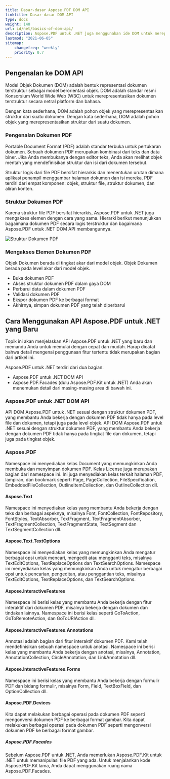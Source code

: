 ```yaml
---
title: Dasar-dasar Aspose.PDF DOM API
linktitle: Dasar-dasar DOM API
type: docs
weight: 140
url: id/net/basics-of-dom-api/
description: Aspose.PDF untuk .NET juga menggunakan ide DOM untuk merepresentasikan struktur dokumen PDF dalam bentuk objek.
lastmod: "2021-06-05"
sitemap:
    changefreq: "weekly"
    priority: 0.7
---
```


## Pengenalan ke DOM API

Model Objek Dokumen (DOM) adalah bentuk representasi dokumen terstruktur sebagai model berorientasi objek. DOM adalah standar resmi Konsorsium World Wide Web (W3C) untuk merepresentasikan dokumen terstruktur secara netral platform dan bahasa.

Dengan kata sederhana, DOM adalah pohon objek yang merepresentasikan struktur dari suatu dokumen.
Dengan kata sederhana, DOM adalah pohon objek yang merepresentasikan struktur dari suatu dokumen.

### Pengenalan Dokumen PDF

Portable Document Format (PDF) adalah standar terbuka untuk pertukaran dokumen. Sebuah dokumen PDF merupakan kombinasi dari teks dan data biner. Jika Anda membukanya dengan editor teks, Anda akan melihat objek mentah yang mendefinisikan struktur dan isi dari dokumen tersebut.

Struktur logis dari file PDF bersifat hierarkis dan menentukan urutan dimana aplikasi penampil menggambar halaman dokumen dan isi mereka. PDF terdiri dari empat komponen: objek, struktur file, struktur dokumen, dan aliran konten.

### Struktur Dokumen PDF

Karena struktur file PDF bersifat hierarkis, Aspose.PDF untuk .NET juga mengakses elemen dengan cara yang sama. Hierarki berikut menunjukkan bagaimana dokumen PDF secara logis terstruktur dan bagaimana Aspose.PDF untuk .NET DOM API membangunnya.

![Struktur Dokumen PDF](../images/structure.png)

### Mengakses Elemen Dokumen PDF

Objek Dokumen berada di tingkat akar dari model objek.
Objek Dokumen berada pada level akar dari model objek.

- Buka dokumen PDF
- Akses struktur dokumen PDF dalam gaya DOM
- Perbarui data dalam dokumen PDF
- Validasi dokumen PDF
- Ekspor dokumen PDF ke berbagai format
- Akhirnya, simpan dokumen PDF yang telah diperbarui

## Cara Menggunakan API Aspose.PDF untuk .NET yang Baru

Topik ini akan menjelaskan API Aspose.PDF untuk .NET yang baru dan memandu Anda untuk memulai dengan cepat dan mudah. Harap dicatat bahwa detail mengenai penggunaan fitur tertentu tidak merupakan bagian dari artikel ini.

Aspose.PDF untuk .NET terdiri dari dua bagian:

- Aspose.PDF untuk .NET DOM API
- Aspose.PDF.Facades (dulu Aspose.PDF.Kit untuk .NET)
Anda akan menemukan detail dari masing-masing area di bawah ini.

### Aspose.PDF untuk .NET DOM API

API DOM Aspose.PDF untuk .NET sesuai dengan struktur dokumen PDF, yang membantu Anda bekerja dengan dokumen PDF tidak hanya pada level file dan dokumen, tetapi juga pada level objek.
API DOM Aspose.PDF untuk .NET sesuai dengan struktur dokumen PDF, yang membantu Anda bekerja dengan dokumen PDF tidak hanya pada tingkat file dan dokumen, tetapi juga pada tingkat objek.

### Aspose.PDF

Namespace ini menyediakan kelas Document yang memungkinkan Anda membuka dan menyimpan dokumen PDF. Kelas License juga merupakan bagian dari namespace ini. Ini juga menyediakan kelas terkait halaman PDF, lampiran, dan bookmark seperti Page, PageCollection, FileSpecification, EmbeddedFileCollection, OutlineItemCollection, dan OutlineCollection dll.

#### Aspose.Text

Namespace ini menyediakan kelas yang membantu Anda bekerja dengan teks dan berbagai aspeknya, misalnya Font, FontCollection, FontRepository, FontStyles, TextAbsorber, TextFragment, TextFragmentAbsorber, TextFragmentCollection, TextFragmentState, TextSegment dan TextSegmentCollection dll.

#### Aspose.Text.TextOptions

Namespace ini menyediakan kelas yang memungkinkan Anda mengatur berbagai opsi untuk mencari, mengedit atau mengganti teks, misalnya TextEditOptions, TextReplaceOptions dan TextSearchOptions.
Namespace ini menyediakan kelas yang memungkinkan Anda untuk mengatur berbagai opsi untuk pencarian, pengeditan, atau penggantian teks, misalnya TextEditOptions, TextReplaceOptions, dan TextSearchOptions.

#### Aspose.InteractiveFeatures

Namespace ini berisi kelas yang membantu Anda bekerja dengan fitur interaktif dari dokumen PDF, misalnya bekerja dengan dokumen dan tindakan lainnya. Namespace ini berisi kelas seperti GoToAction, GoToRemoteAction, dan GoToURIAction dll.

#### Aspose.InteractiveFeatures.Annotations

Annotasi adalah bagian dari fitur interaktif dokumen PDF. Kami telah mendefinisikan sebuah namespace untuk anotasi. Namespace ini berisi kelas yang membantu Anda bekerja dengan anotasi, misalnya, Annotation, AnnotationCollection, CircleAnnotation, dan LinkAnnotation dll.

#### Aspose.InteractiveFeatures.Forms

Namespace ini berisi kelas yang membantu Anda bekerja dengan formulir PDF dan bidang formulir, misalnya Form, Field, TextBoxField, dan OptionCollection dll.

#### Aspose.PDF.Devices

Kita dapat melakukan berbagai operasi pada dokumen PDF seperti mengonversi dokumen PDF ke berbagai format gambar.
Kita dapat melakukan berbagai operasi pada dokumen PDF seperti mengonversi dokumen PDF ke berbagai format gambar.

##### Aspose.PDF.Facades

Sebelum Aspose.PDF untuk .NET, Anda memerlukan Aspose.PDF.Kit untuk .NET untuk memanipulasi file PDF yang ada. Untuk menjalankan kode Aspose.PDF.Kit lama, Anda dapat menggunakan ruang nama Aspose.PDF.Facades.
